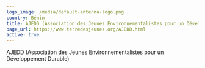 ```yaml
---
logo_image: /media/default-antenna-logo.png
country: Bénin
title: AJEDD (Association des Jeunes Environnementalistes pour un Développement Durable)
page_url: https://www.terredesjeunes.org/AJEDD.html
active: true
---
```

AJEDD (Association des Jeunes Environnementalistes pour un Développement Durable)